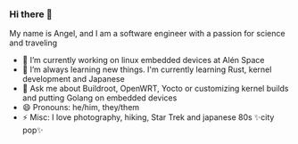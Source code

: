 ### Hi there 👋

My name is Angel, and I am a software engineer with a passion for science and traveling

- 🔭 I’m currently working on linux embedded devices at Alén Space
- 🌱 I’m always learning new things. I'm currently learning Rust, kernel development and Japanese
- 💬 Ask me about Buildroot, OpenWRT, Yocto or customizing kernel builds and putting Golang on embedded devices
- 😄 Pronouns: he/him, they/them
- ⚡ Misc: I love photography, hiking, Star Trek and japanese 80s ✨city pop✨
